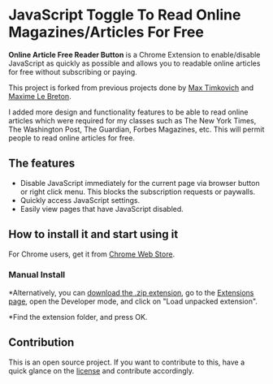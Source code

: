 # JavaScript Toggle To Read Online Magazines/Articles  For Free


**Online Article Free Reader Button** is a Chrome Extension to enable/disable JavaScript as quickly as possible and allows you to readable online articles for free without subscribing or paying. 

This project is forked from previous projects done by [Max Timkovich][qjs] and [Maxime Le Breton][ojt]. 

I added more design and functionality features to be able to read online articles which were required for my classes such as The New York Times, The Washington Post, The Guardian, Forbes Magazines, etc. This will permit people to read online articles for free. 

## The features
* Disable JavaScript immediately for the current page via browser button or right click menu. This blocks the subscription requests or paywalls. 
* Quickly access JavaScript settings.
* Easily view pages that have JavaScript disabled.

## How to install it and start using it

For Chrome users, get it from [Chrome Web Store][webstore].

### Manual Install

*Alternatively, you can [download the .zip extension][zip-extension], go to the [Extensions page][chrome-extensions], open the Developer mode, and click on "Load unpacked extension".  

*Find the extension folder, and press OK.

## Contribution

This is an open source project. If you want to contribute to this, have a quick glance on the [license][gnuli] and contribute accordingly. 



[zip-extension]:https://github.com/GaelKBertrand/Online-Article-Free-Reader-Button-/zipball/master
[webstore]: https://chrome.google.com/webstore/detail/quick-javascript-switcher/ahjfodbngfpdppljbkhcfhcfdagfgcnj
[chrome-extensions]:chrome://extensions
[qjs]: https://github.com/maximelebreton/quick-javascript-switcher
[ojt]: https://github.com/mtimkovich/one-click-javascript-toggle
[gnuli]: https://github.com/GaelKBertrand/Online-Article-Free-Reader-Button-/blob/master/license.txt
 
